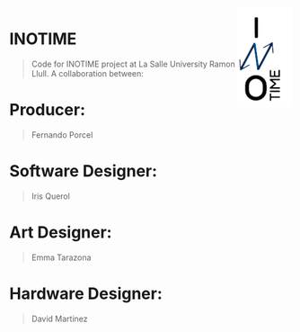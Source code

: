 <img src="trash/INOTIME_logo.png" align="right" width="100" >

# INOTIME

>Code for INOTIME project at La Salle University Ramon Llull. A collaboration between:

# Producer:
>Fernando Porcel
# Software Designer: 
>Iris Querol
# Art Designer: 
>Emma Tarazona
# Hardware Designer:
>David Martinez
